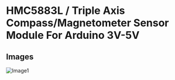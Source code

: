 # HMC5883L / Triple Axis Compass/Magnetometer Sensor Module For Arduino 3V-5V

## Images
![Image1](images/hmc5883l?raw=true)

